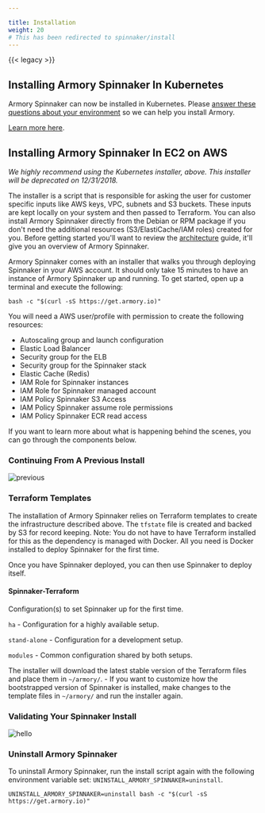 ```yaml
---

title: Installation
weight: 20
# This has been redirected to spinnaker/install
---
```

{{< legacy >}}


## Installing Armory Spinnaker In Kubernetes

Armory Spinnaker can now be installed in Kubernetes. Please [answer these questions about your environment](https://go.armory.io/needs-analysis) so we can help you install Armory.

[Learn more here](https://www.armory.io/pricing).

## Installing Armory Spinnaker In EC2 on AWS

*We highly recommend using the Kubernetes installer, above. This installer will be deprecated on 12/31/2018.*

The installer is a script that is responsible for asking the user for customer specific inputs like AWS keys, VPC, subnets and S3 buckets. These inputs are kept locally on your system and then passed to Terraform.  You can also install Armory Spinnaker directly from the Debian or RPM package if you don't need the additional resources (S3/ElastiCache/IAM roles) created for you.  Before getting started you'll want to review the [architecture](/docs/admin-guides/architecture/#high-availability-ha) guide, it'll give you an overview of Armory Spinnaker.

Armory Spinnaker comes with an installer that walks you through deploying Spinnaker in your AWS account.  It should only take 15 minutes to have an instance of Armory Spinnaker up and running.  To get started, open up a terminal and execute the following:

`bash -c "$(curl -sS https://get.armory.io)"`

You will need a AWS user/profile with permission to create the following resources:

- Autoscaling group and launch configuration
- Elastic Load Balancer
- Security group for the ELB
- Security group for the Spinnaker stack
- Elastic Cache (Redis)
- IAM Role for Spinnaker instances
- IAM Role for Spinnaker managed account
- IAM Policy Spinnaker S3 Access
- IAM Policy Spinnaker assume role permissions
- IAM Policy Spinnaker ECR read access

If you want to learn more about what is happening behind the scenes, you can go through the components below.

### Continuing From A Previous Install
![previous](/images/Image-2017-04-14-at-9.15.55-AM.png)

### Terraform Templates

The installation of Armory Spinnaker relies on Terraform templates to create the infrastructure described above.  The `tfstate` file is created and backed by S3 for record keeping.
Note: You do not have to have Terraform installed for this as the dependency is managed with Docker. All you need is Docker installed to deploy Spinnaker for the first time.

Once you have Spinnaker deployed, you can then use Spinnaker to deploy itself.

#### Spinnaker-Terraform
Configuration(s) to set Spinnaker up for the first time.

`ha` - Configuration for a highly available setup.

`stand-alone` - Configuration for a development setup.

`modules` - Common configuration shared by both setups.

The installer will download the latest stable version of the Terraform files and place them in `~/armory/`. - If you want to customize how the bootstrapped version of Spinnaker is installed, make changes to the template files in `~/armory/` and run the installer again.

### Validating Your Spinnaker Install

![hello](/images/98c70de3cd1c9778e50d5aa0e4db15f6_Image-2017-09-13-at-4.10.04-PM.png)

### Uninstall Armory Spinnaker

To uninstall Armory Spinnaker, run the install script again with the following environment variable set: `UNINSTALL_ARMORY_SPINNAKER=uninstall`. 

```
UNINSTALL_ARMORY_SPINNAKER=uninstall bash -c "$(curl -sS https://get.armory.io)"
```
